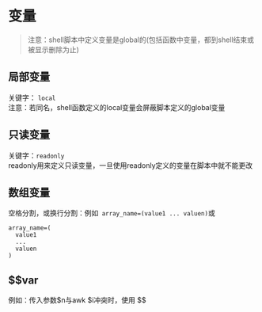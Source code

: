 # 变量

> 注意：shell脚本中定义变量是global的(包括函数中变量，都到shell结束或被显示删除为止)

局部变量
------
关键字： `local`<br>
注意：若同名，shell函数定义的local变量会屏蔽脚本定义的global变量

只读变量
-----
关键字：`readonly`<br>
readonly用来定义只读变量，一旦使用readonly定义的变量在脚本中就不能更改

数组变量
-------
空格分割，或换行分割：例如` array_name=(value1 ... valuen)`或
```
array_name=(
  value1
  ...
  valuen
)
```

$$var
--------
例如：传入参数$n与awk $i冲突时，使用 $$
